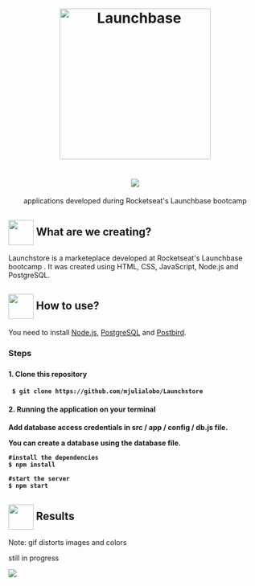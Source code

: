 <h1 align="center">
    <img alt="Launchbase" src="https://storage.googleapis.com/golden-wind/bootcamp-launchbase/logo.png" width="300px" />
</h1>
<h1 align="center">
   <img src="https://user-images.githubusercontent.com/65983895/90971305-2ce3ed00-e4e5-11ea-9750-2170b5bdd2aa.PNG"/>
</h1>
 <p align="center"> applications developed during Rocketseat's Launchbase bootcamp </P>  
<h2> <img src= "https://img.icons8.com/plasticine/2x/rocket.png" width="50px" height="50px" align="center"/> What are we creating? </h2>

<p> Launchstore is a marketeplace developed at Rocketseat's Launchbase bootcamp . It was created using HTML, CSS, JavaScript, Node.js and PostgreSQL. </p>


<h2> <img src="https://i.dlpng.com/static/png/6577858_preview.png" width="50px" align="center"/> How to use? </h2>
<p> You need to install <a href="https://nodejs.org/en/">Node.js</a>, <a href="https://www.postgresql.org/">PostgreSQL</a> and <a href="https://www.electronjs.org/apps/postbird">Postbird</a>. </p>
   
<h3> Steps <h3>
<h4> 1. Clone this repository <h4>

```
 $ git clone https://github.com/mjulialobo/Launchstore
```

<h4> 2. Running the application on your terminal <h4>

<p> Add database access credentials in src / app / config / db.js file. </p>
<p> You can create a database using the database file. </p>

```
#install the dependencies
$ npm install

#start the server
$ npm start

```

 <h2><img src="https://static.thenounproject.com/png/25759-200.png"width="50px" height="50px" align="center"/> Results</h2>

<p> Note: gif distorts images and colors </p>
<p> still in progress </p>
<img src="https://user-images.githubusercontent.com/65983895/90971284-f3ab7d00-e4e4-11ea-86d0-1690dbde65ce.gif"/>

